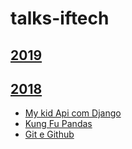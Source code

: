 # talks-iftech

## [2019](http://even3.com.br/iftech19/)

## [2018](http://even3.com.br/iftech2018/)

- [My kid Api com Django](https://rencesar.github.io/create-api-django-rest/)
- [Kung Fu Pandas](https://github.com/elileal/kungfu_Pandas)  
- [Git e Github](https://github.com/FabricioLiber/Git-e-Github)
